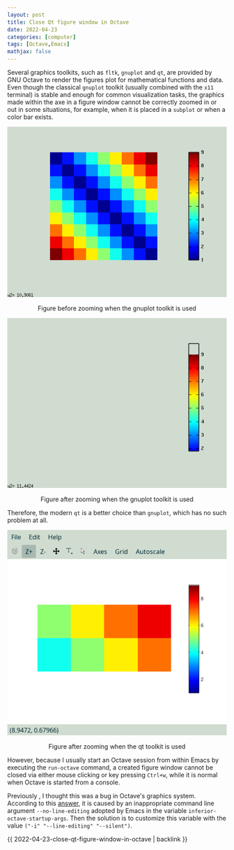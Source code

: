 ```yaml
---
layout: post
title: Close Qt figure window in Octave
date: 2022-04-23
categories: [computer]
tags: [Octave,Emacs]
mathjax: false
---
```


Several graphics toolkits, such as `fltk`, `gnuplot` and `qt`, are provided by GNU Octave to render the figures plot for mathematical functions and data. Even though the classical `gnuplot` toolkit (usually combined with the `x11` terminal) is stable and enough for common visualization tasks, the graphics made within the axe in a figure window cannot be correctly zoomed in or out in some situations, for example, when it is placed in a `subplot` or when a color bar exists.

<p align="center"><img src="/figures/20220423_123655-octave-gnuplot-toolkit-before-zooming.png" alt="Figure before zooming when the gnuplot toolkit is used" /></p>
<p align="center">Figure before zooming when the gnuplot toolkit is used</p>

<p align="center"><img src="/figures/20220423_123655-octave-gnuplot-toolkit-after-zooming.png" alt="Figure after zooming when the gnuplot toolkit is used" /></p>
<p align="center">Figure after zooming when the gnuplot toolkit is used</p>

Therefore, the modern `qt` is a better choice than `gnuplot`, which has no such problem at all.

<p align="center"><img src="/figures/20220423_142704-octave-qt-toolkit-after-zooming.png" alt="Figure after zooming when the qt toolkit is used" /></p>
<p align="center">Figure after zooming when the qt toolkit is used</p>

However, because I usually start an Octave session from within Emacs by executing the `run-octave` command, a created figure window cannot be closed via either mouse clicking or key pressing `Ctrl+w`, while it is normal when Octave is started from a console.

Previously , I thought this was a bug in Octave's graphics system. According to this [answer](https://stackoverflow.com/a/52946855/14842106), it is caused by an inappropriate command line argument `--no-line-editing` adopted by Emacs in the variable `inferior-octave-startup-args`. Then the solution is to customize this variable with the value `("-i" "--line-editing" "--silent")`.

{{ 2022-04-23-close-qt-figure-window-in-octave | backlink }}
